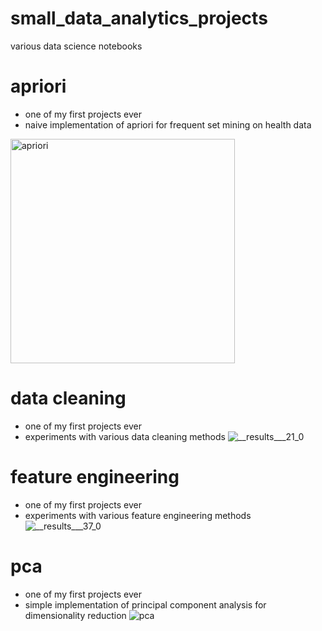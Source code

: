 # small_data_analytics_projects
various data science notebooks 

# apriori
- one of my first projects ever 
- naive implementation of apriori for frequent set mining on health data
<img width="359" alt="apriori" src="https://github.com/MilanKalkenings/small_data_analytics_projects/assets/70267800/e25186f6-b721-4a3c-8783-29ed0013db0c">

# data cleaning
- one of my first projects ever
- experiments with various data cleaning methods 
![__results___21_0](https://github.com/MilanKalkenings/small_data_analytics_projects/assets/70267800/2c4f0a65-9502-44b9-975d-97f1a6218099)

# feature engineering
- one of my first projects ever 
- experiments with various feature engineering methods 
![__results___37_0](https://github.com/MilanKalkenings/small_data_analytics_projects/assets/70267800/fe5443b9-5d33-4a61-9c3a-0b95afc4a8b3)

# pca
- one of my first projects ever
- simple implementation of principal component analysis for dimensionality reduction
![pca](https://github.com/MilanKalkenings/small_data_analytics_projects/assets/70267800/5021b150-e06b-4c93-af76-f68016b2739f)
